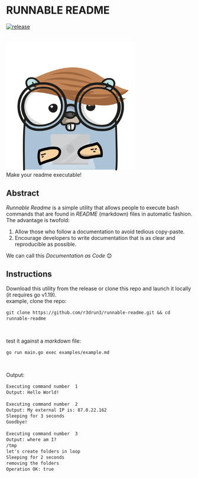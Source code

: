 # RUNNABLE README
[![release](https://github.com/R3DRUN3/runnable-readme/actions/workflows/release.yaml/badge.svg)](https://github.com/R3DRUN3/runnable-readme/actions/workflows/release.yaml)

<br/>

<img src="images/gopher.png" width="350" height="350">

<br/>
Make your readme executable!

<br/>

## Abstract
*Runnable Readme* is a simple utility that allows people to execute bash commands that are found in *README* (markdown) files in automatic fashion.
<br/>
The advantage is twofold:
1. Allow those who follow a documentation to avoid tedious copy-paste.
2. Encourage developers to write documentation that is as clear and reproducible as possible.

We can call this *Documentation as Code* 😊

## Instructions
Download this utility from the release or clone this repo and launch it locally (it requires go v1.19).
<br/>
example, clone the repo:  
```console
git clone https://github.com/r3drun3/runnable-readme.git && cd runnable-readme
```

<br/>

test it against a *markdown* file:  
```console
go run main.go exec examples/example.md
```

<br/>

Output:  
```console
Executing command number  1
Output: Hello World!

Executing command number  2
Output: My external IP is: 87.0.22.162
Sleeping for 3 seconds
Goodbye!

Executing command number  3
Output: where am I?
/tmp
let's create folders in loop
Sleeping for 2 seconds
removing the folders
Operation OK: true
```

<br/>





